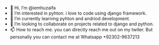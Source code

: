 - 👋 Hi, I’m @iemhuzaifa
- 👀 I’m interested in pyhton. i love to code using django framework.
- 🌱 I’m currently learning pyhton and andriod development.
- 💞️ I’m looking to collaborate on projects related to django and python.
- 📫 How to reach me. you can directly reach me out on my twiter. But personally you can contact me at Whatsapp +92302-9637213

<!---
iemhuzaifa/iemhuzaifa is a ✨ special ✨ repository because its `README.md` (this file) appears on your GitHub profile.
You can click the Preview link to take a look at your changes.
--->
